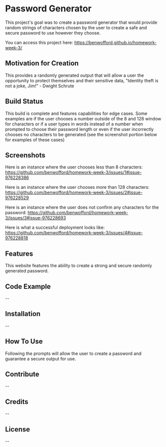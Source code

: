 # Password Generator #

This project's goal was to create a password generator that would provide random strings of characters chosen by the user to create a safe and secure password to use however they choose.

You can access this project here: https://benwofford.github.io/homework-week-3/

## Motivation for Creation ##

This provides a randomly generated output that will allow a user the opportunity to protect themselves and their sensitive data, "Identity theft is not a joke, Jim!" - Dwight Schrute

## Build Status ##

This build is complete and features capabilities for edge cases. Some examples are if the user chooses a number outside of the 8 and 128 window for characters or if a user types in words instead of a number when prompted to choose their password length or even if the user incorrectly chooses no characters to be generated (see the screenshot portion below for examples of these cases)

## Screenshots ##

Here is an instance where the user chooses less than 8 characters:
https://github.com/benwofford/homework-week-3/issues/1#issue-976228386

Here is an instance where the user chooses more than 128 characters:
https://github.com/benwofford/homework-week-3/issues/2#issue-976228529

Here is an instance where the user does not confirm any characters for the password:
https://github.com/benwofford/homework-week-3/issues/3#issue-976228693

Here is what a successful deployment looks like:
https://github.com/benwofford/homework-week-3/issues/4#issue-976228818
## Features ##

This website features the ability to create a strong and secure randomly generated password.

## Code Example ##

--

## Installation ##

--

## How To Use ##

Following the prompts will allow the user to create a password and guarantee a secure output for use.

## Contribute ##

--

## Credits ##

--

## License ##

--